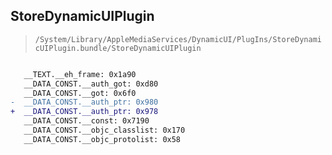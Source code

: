 ## StoreDynamicUIPlugin

> `/System/Library/AppleMediaServices/DynamicUI/PlugIns/StoreDynamicUIPlugin.bundle/StoreDynamicUIPlugin`

```diff

   __TEXT.__eh_frame: 0x1a90
   __DATA_CONST.__auth_got: 0xd80
   __DATA_CONST.__got: 0x6f0
-  __DATA_CONST.__auth_ptr: 0x980
+  __DATA_CONST.__auth_ptr: 0x978
   __DATA_CONST.__const: 0x7190
   __DATA_CONST.__objc_classlist: 0x170
   __DATA_CONST.__objc_protolist: 0x58

```
